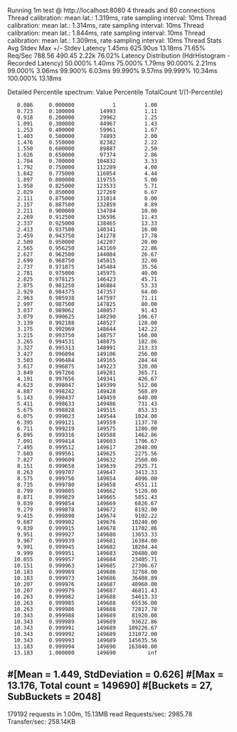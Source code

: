 Running 1m test @ http://localhost:8080
4 threads and 80 connections
Thread calibration: mean lat.: 1.319ms, rate sampling interval: 10ms
Thread calibration: mean lat.: 1.314ms, rate sampling interval: 10ms
Thread calibration: mean lat.: 1.844ms, rate sampling interval: 10ms
Thread calibration: mean lat.: 1.309ms, rate sampling interval: 10ms
Thread Stats   Avg      Stdev     Max   +/- Stdev
Latency     1.45ms  625.90us  13.18ms   71.65%
Req/Sec   788.56    490.45     2.22k    76.02%
Latency Distribution (HdrHistogram - Recorded Latency)
50.000%    1.40ms
75.000%    1.79ms
90.000%    2.21ms
99.000%    3.06ms
99.900%    6.03ms
99.990%    9.57ms
99.999%   10.34ms
100.000%   13.18ms

Detailed Percentile spectrum:
Value   Percentile   TotalCount 1/(1-Percentile)

       0.086     0.000000            1         1.00
       0.723     0.100000        14993         1.11
       0.918     0.200000        29962         1.25
       1.091     0.300000        44967         1.43
       1.253     0.400000        59961         1.67
       1.403     0.500000        74893         2.00
       1.476     0.550000        82382         2.22
       1.550     0.600000        89887         2.50
       1.626     0.650000        97374         2.86
       1.704     0.700000       104832         3.33
       1.792     0.750000       112289         4.00
       1.842     0.775000       116054         4.44
       1.897     0.800000       119755         5.00
       1.958     0.825000       123533         5.71
       2.029     0.850000       127269         6.67
       2.111     0.875000       131014         8.00
       2.157     0.887500       132859         8.89
       2.211     0.900000       134784        10.00
       2.269     0.912500       136596        11.43
       2.337     0.925000       138465        13.33
       2.413     0.937500       140341        16.00
       2.459     0.943750       141278        17.78
       2.509     0.950000       142207        20.00
       2.565     0.956250       143169        22.86
       2.627     0.962500       144084        26.67
       2.699     0.968750       145015        32.00
       2.737     0.971875       145484        35.56
       2.781     0.975000       145975        40.00
       2.825     0.978125       146423        45.71
       2.875     0.981250       146884        53.33
       2.929     0.984375       147357        64.00
       2.963     0.985938       147597        71.11
       2.997     0.987500       147825        80.00
       3.037     0.989062       148057        91.43
       3.079     0.990625       148290       106.67
       3.139     0.992188       148527       128.00
       3.175     0.992969       148644       142.22
       3.215     0.993750       148757       160.00
       3.265     0.994531       148875       182.86
       3.327     0.995313       148991       213.33
       3.427     0.996094       149106       256.00
       3.503     0.996484       149165       284.44
       3.617     0.996875       149223       320.00
       3.849     0.997266       149281       365.71
       4.191     0.997656       149341       426.67
       4.623     0.998047       149399       512.00
       4.887     0.998242       149428       568.89
       5.143     0.998437       149459       640.00
       5.411     0.998633       149486       731.43
       5.675     0.998828       149515       853.33
       6.075     0.999023       149544      1024.00
       6.395     0.999121       149559      1137.78
       6.711     0.999219       149575      1280.00
       6.895     0.999316       149588      1462.86
       7.091     0.999414       149603      1706.67
       7.495     0.999512       149617      2048.00
       7.603     0.999561       149625      2275.56
       7.827     0.999609       149632      2560.00
       8.151     0.999658       149639      2925.71
       8.263     0.999707       149647      3413.33
       8.575     0.999756       149654      4096.00
       8.735     0.999780       149658      4551.11
       8.799     0.999805       149662      5120.00
       8.871     0.999829       149665      5851.43
       9.039     0.999854       149669      6826.67
       9.279     0.999878       149672      8192.00
       9.415     0.999890       149674      9102.22
       9.687     0.999902       149676     10240.00
       9.839     0.999915       149678     11702.86
       9.951     0.999927       149680     13653.33
       9.967     0.999939       149681     16384.00
       9.991     0.999945       149682     18204.44
       9.999     0.999951       149683     20480.00
      10.055     0.999957       149684     23405.71
      10.151     0.999963       149685     27306.67
      10.183     0.999969       149686     32768.00
      10.183     0.999973       149686     36408.89
      10.207     0.999976       149687     40960.00
      10.207     0.999979       149687     46811.43
      10.263     0.999982       149688     54613.33
      10.263     0.999985       149688     65536.00
      10.263     0.999986       149688     72817.78
      10.343     0.999988       149689     81920.00
      10.343     0.999989       149689     93622.86
      10.343     0.999991       149689    109226.67
      10.343     0.999992       149689    131072.00
      10.343     0.999993       149689    145635.56
      13.183     0.999994       149690    163840.00
      13.183     1.000000       149690          inf
#[Mean    =        1.449, StdDeviation   =        0.626]
#[Max     =       13.176, Total count    =       149690]
#[Buckets =           27, SubBuckets     =         2048]
----------------------------------------------------------
179192 requests in 1.00m, 15.13MB read
Requests/sec:   2985.78
Transfer/sec:    258.14KB
